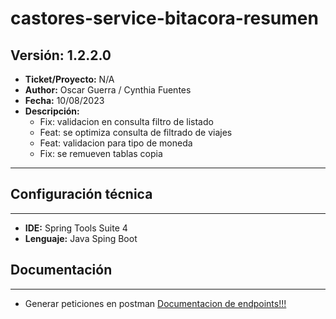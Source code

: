 # castores-service-bitacora-resumen

## Versión: 1.2.2.0
- __Ticket/Proyecto:__ N/A
- __Author:__ Oscar Guerra / Cynthia Fuentes
- __Fecha:__ 10/08/2023
- __Descripción:__ 
	- Fix: validacion en consulta filtro de listado
	- Feat: se optimiza consulta de filtrado de viajes
	- Feat: validacion para tipo de moneda
	- Fix: se remueven tablas copia

--------

## Configuración técnica
-------------
- __IDE:__ Spring Tools Suite 4
- __Lenguaje:__ Java Sping Boot

## Documentación
-------------
- Generar peticiones en postman 
[Documentacion de endpoints!!!](docs.md)
